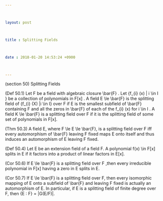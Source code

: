 ```yaml
---



layout: post



title : Splitting Fields



date : 2018-01-20 14:53:24 +0900



---
```


(section 50) Splitting Fields

(Def 50.1) Let F be a field with algebraic closure \bar{F} . Let {f_{i} (x) | i \in I } be a collection of polynomials in F[x] . A field E \le \bar{F} is the splitting field of {f_{i} (X) |i \in I} over F if E is the smallest subfield of \bar{F} containing F and all the zeros in \bar{F} of each of the f_{i} (x) for i \in I . A field K \le \bar{F} is a splitting field over F if it is the splitting field of some set of polynomials in F[x].

(Thm 50.3) A field E, where F \le E \le \bar{F}, is a splitting field over F iff every automorphism of \bar{F} leaving F fixed maps E onto itself and thus induces an automorphism of E leaving F fixed.

(Def 50.4) Let E be an extension field of a field F. A polynomial f(x) \in F[x] splits in E if it factors into a product of linear factors in E[x].

(Cor 50.6) If E \le \bar{F} is a splitting field over F ,then every irreducible polynomial in F[x] having a zero in E splits in E.

(Cor 50.7) If E \le \bar{F} is a splitting field over F, then every isomorphic mapping of E onto a subfield of \bar{F} and leaving F fixed is actually an automorphism of E. In particular, if E is a splitting field of finite degree over F, then {E : F} = |G(E/F)|.

